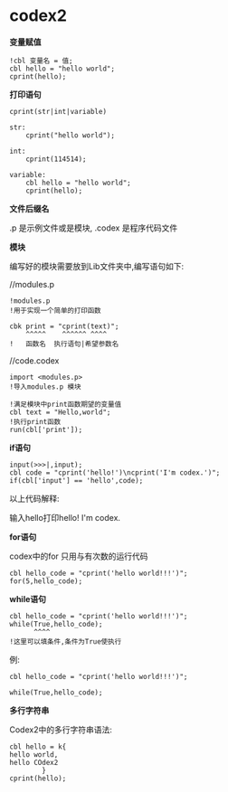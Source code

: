 # codex2

**变量赋值**

    !cbl 变量名 = 值;
    cbl hello = "hello world";
    cprint(hello);



**打印语句**

    cprint(str|int|variable)
    
    str:
        cprint("hello world");
    
    int:
        cprint(114514);
    
    variable:
        cbl hello = "hello world";
        cprint(hello);



**文件后缀名**

.p 是示例文件或是模块, .codex 是程序代码文件



**模块**

编写好的模块需要放到Lib文件夹中,编写语句如下:

//modules.p

    !modules.p
    !用于实现一个简单的打印函数

    cbk print = "cprint(text)";
        ^^^^^    ^^^^^^ ^^^^
    !   函数名  执行语句|希望参数名

//code.codex

    import <modules.p>
    !导入modules.p 模块

    !满足模块中print函数期望的变量值
    cbl text = "Hello,world";
    !执行print函数
    run(cbl['print']);



**if语句**

    input(>>>|,input);
    cbl code = "cprint('hello!')\ncprint('I'm codex.')";
    if(cbl['input'] == 'hello',code);

以上代码解释:

输入hello打印hello! I'm codex.



**for语句**

codex中的for 只用与有次数的运行代码

    cbl hello_code = "cprint('hello world!!!')";
    for(5,hello_code);



**while语句**

    cbl hello_code = "cprint('hello world!!!')";
    while(True,hello_code);
          ^^^^
    !这里可以填条件,条件为True使执行

例:

    cbl hello_code = "cprint('hello world!!!')";
            
    while(True,hello_code);



**多行字符串**

Codex2中的多行字符串语法:

    cbl hello = k{
    hello world,
    hello COdex2
            }
    cprint(hello);
